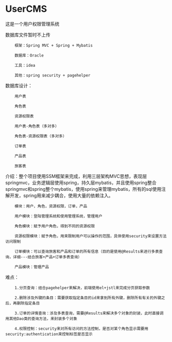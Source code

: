 # UserCMS
这是一个用户权限管理系统

数据库文件暂时不上传



        框架：Spring MVC + Spring + Mybatis

        数据库：Oracle

        工具：idea

        其他：spring security + pagehelper

数据库设计：

        用户表

        角色表

        资源权限表

        用户表-角色表（多对多）

        角色表-资源权限表（多对多）

        订单表

        产品表

        旅客表


介绍：整个项目使用SSM框架来完成，利用三层架构MVC思想，表现层springmvc，业务逻辑层使用spring，持久层mybatis，并且使用spring整合springmvc和spring整个mybatis，使用spring来管理mybatis，所有的sql使用注解开发，spring用来减少耦合，使用大量的依赖注入。

        模块：用户，角色，资源权限，订单，产品

        用户模块：登陆管理系统和使用管理系统，管理用户

        角色模块：赋予用户角色，得到不同的资源权限

        资源权限模块：赋予角色，用来限制用户可以操作的范围，具体使用security来设置方法访问限制

        订单模块：可以查询旅客和产品和订单的所有信息（目的是使用@Results来进行多表查询，详细---结合旅客+产品+订单多表查询）

        产品模块：管理产品

难点：

        1.分页查询：结合pagehelper来解决，前端使用el+jstl来完成分页获取参数

        2.删除涉及外键的条目：需要获取指定条目的id来拿到所有外键，删除所有有关的外键之后，再删除指定条目

        3.订单的详情查询：涉及多表查询，需要@Results来解决多个对象的封装，此时直接调用其他Dao类的查询方法，来封装多个对象

        4.权限控制：security来对所有访问的方法控制，是否对某个角色显示需要用security:authentication来控制标签是否显示

